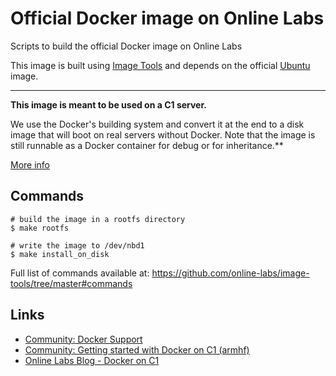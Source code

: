 Official Docker image on Online Labs
====================================

Scripts to build the official Docker image on Online Labs

This image is built using [Image Tools](https://github.com/online-labs/image-tools) and depends on the official [Ubuntu](https://github.com/online-labs/image-ubuntu) image.

---

**This image is meant to be used on a C1 server.**

We use the Docker's building system and convert it at the end to a disk image that will boot on real servers without Docker. Note that the image is still runnable as a Docker container for debug or for inheritance.**

[More info](https://github.com/online-labs/image-tools#docker-based-builder)

Commands
--------

    # build the image in a rootfs directory
    $ make rootfs
    
    # write the image to /dev/nbd1
    $ make install_on_disk
    
Full list of commands available at: https://github.com/online-labs/image-tools/tree/master#commands

Links
-----

- [Community: Docker Support](https://community.cloud.online.net/t/official-docker-support/374?u=manfred)
- [Community: Getting started with Docker on C1 (armhf)](https://community.cloud.online.net/t/getting-started-docker-on-c1-armhf/383?u=manfred)
- [Online Labs Blog - Docker on C1](https://blog.cloud.online.net/2014/10/27/docker-on-c1/)
